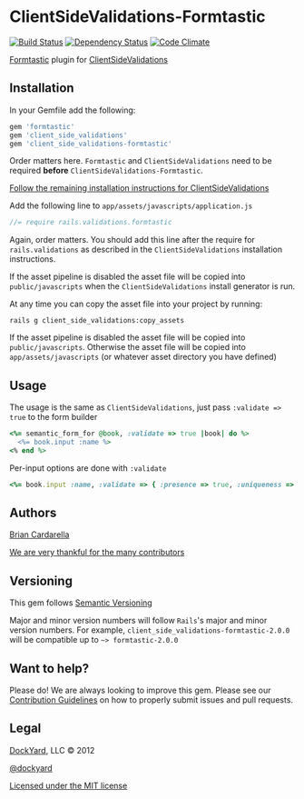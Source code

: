 # ClientSideValidations-Formtastic #

[![Build Status](https://secure.travis-ci.org/dockyard/client_side_validations-formtastic.png?branch=2-0-stable)](http://travis-ci.org/dockyard/client_side_validations-formtastic)
[![Dependency Status](https://gemnasium.com/dockyard/client_side_validations-formtastic.png?travis)](https://gemnasium.com/dockyard/client_side_validations-formtastic)
[![Code Climate](https://codeclimate.com/badge.png)](https://codeclimate.com/github/dockyard/client_side_validations-formtastic)

[Formtastic](https://github.com/justinfrench/formtastic) plugin for [ClientSideValidations](https://github.com/bcardarella/client_side_validations)

## Installation ##

In your Gemfile add the following:

```ruby
gem 'formtastic'
gem 'client_side_validations'
gem 'client_side_validations-formtastic'
```

Order matters here. `Formtastic` and `ClientSideValidations` need to be
required **before** `ClientSideValidations-Formtastic`.

[Follow the remaining installation instructions for ClientSideValidations](https://github.com/bcardarella/client_side_validations/tree/3-2-stable/README.md)

Add the following line to `app/assets/javascripts/application.js`

```javascript
//= require rails.validations.formtastic
```

Again, order matters. You should add this line after the require for `rails.validations` as described in the `ClientSideValidations` installation instructions.

If the asset pipeline is disabled the asset file will be copied
into `public/javascripts` when the `ClientSideValidations` install generator is run.

At any time you can copy the asset file into your project by running:

```
rails g client_side_validations:copy_assets
```

If the asset pipeline is disabled the asset file will be copied
into `public/javascripts`. Otherwise the asset file will be copied into
`app/assets/javascripts` (or whatever asset directory you have
defined)

## Usage ##

The usage is the same as `ClientSideValidations`, just pass `:validate => true` to the form builder

```ruby
<%= semantic_form_for @book, :validate => true |book| do %>
  <%= book.input :name %>
<% end %>
```

Per-input options are done with `:validate`

```ruby
<%= book.input :name, :validate => { :presence => true, :uniqueness => false }
```

## Authors ##

[Brian Cardarella](http://twitter.com/bcardarella)

[We are very thankful for the many contributors](https://github.com/dockyard/client_side_validations-formtastic/graphs/contributors)

## Versioning ##

This gem follows [Semantic Versioning](http://semver.org)

Major and minor version numbers will follow `Rails`'s major and
minor version numbers. For example,
`client_side_validations-formtastic-2.0.0` will be compatible up to 
`~> formtastic-2.0.0`

## Want to help? ##

Please do! We are always looking to improve this gem. Please see our
[Contribution Guidelines](https://github.com/dockyard/client_side_validations-formtastic/blob/master/CONTRIBUTING.md)
on how to properly submit issues and pull requests.

## Legal ##

[DockYard](http://dockyard.com), LLC &copy; 2012

[@dockyard](http://twitter.com/dockyard)

[Licensed under the MIT license](http://www.opensource.org/licenses/mit-license.php)
